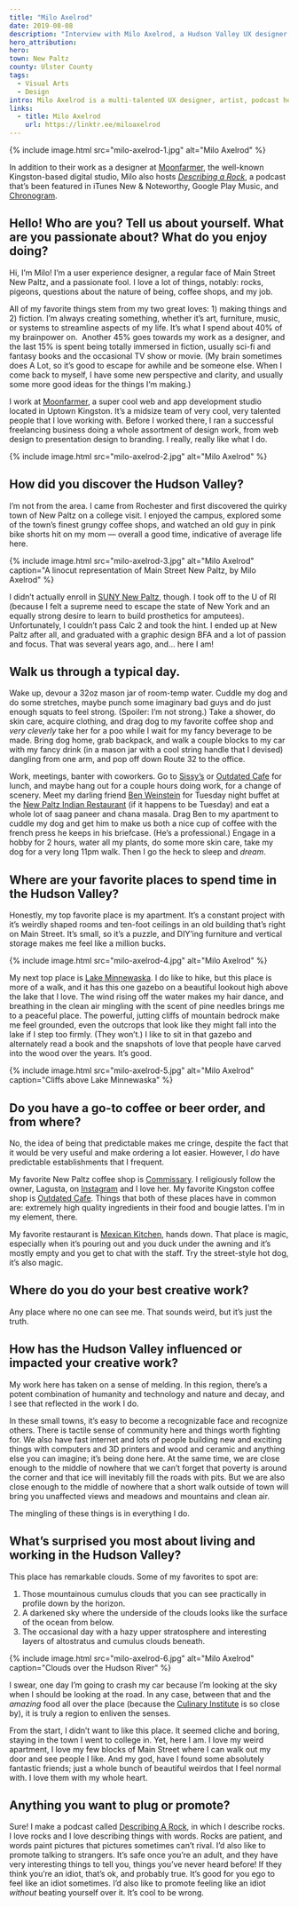 ```yaml
---
title: "Milo Axelrod"
date: 2019-08-08
description: "Interview with Milo Axelrod, a Hudson Valley UX designer, artist, and podcast host."
hero_attribution:
hero:
town: New Paltz
county: Ulster County
tags:
  - Visual Arts
  - Design
intro: Milo Axelrod is a multi-talented UX designer, artist, podcast host, and self-described “passionate fool” living and working in Ulster County.
links:
  - title: Milo Axelrod
    url: https://linktr.ee/miloaxelrod
---
```


{% include image.html src="milo-axelrod-1.jpg" alt="Milo Axelrod" %}

In addition to their work as a designer at [Moonfarmer](https://moonfarmer.com/), the well-known Kingston-based digital studio, Milo also hosts _[Describing a Rock](https://anchor.fm/miloaxelrod)_, a podcast that’s been featured in iTunes New & Noteworthy, Google Play Music, and [Chronogram](https://www.chronogram.com/hudsonvalley/6-hudson-valley-podcasts-you-should-be-listening-to/Content?oid=6610600).

## Hello! Who are you? Tell us about yourself. What are you passionate about? What do you enjoy doing?

Hi, I’m Milo! I’m a user experience designer, a regular face of Main Street New Paltz, and a passionate fool. I love a lot of things, notably: rocks, pigeons, questions about the nature of being, coffee shops, and my job.

All of my favorite things stem from my two great loves: 1) making things and 2) fiction. I’m always creating something, whether it’s art, furniture, music, or systems to streamline aspects of my life. It’s what I spend about 40% of my brainpower on.  Another 45% goes towards my work as a designer, and the last 15% is spent being totally immersed in fiction, usually sci-fi and fantasy books and the occasional TV show or movie. (My brain sometimes does A Lot, so it’s good to escape for awhile and be someone else. When I come back to myself, I have some new perspective and clarity, and usually some more good ideas for the things I’m making.)

I work at [Moonfarmer](https://moonfarmer.com/), a super cool web and app development studio located in Uptown Kingston. It’s a midsize team of very cool, very talented people that I love working with. Before I worked there, I ran a successful freelancing business doing a whole assortment of design work, from web design to presentation design to branding. I really, really like what I do.

{% include image.html src="milo-axelrod-2.jpg" alt="Milo Axelrod" %}

## How did you discover the Hudson Valley?

I’m not from the area. I came from Rochester and first discovered the quirky town of New Paltz on a college visit. I enjoyed the campus, explored some of the town’s finest grungy coffee shops, and watched an old guy in pink bike shorts hit on my mom — overall a good time, indicative of average life here.

{% include image.html src="milo-axelrod-3.jpg" alt="Milo Axelrod" caption="A linocut representation of Main Street New Paltz, by Milo Axelrod" %}

I didn’t actually enroll in [SUNY New Paltz](https://www.newpaltz.edu/), though. I took off to the U of RI (because I felt a supreme need to escape the state of New York and an equally strong desire to learn to build prosthetics for amputees). Unfortunately, I couldn’t pass Calc 2 and took the hint. I ended up at New Paltz after all, and graduated with a graphic design BFA and a lot of passion and focus. That was several years ago, and… here I am!

## Walk us through a typical day.

Wake up, devour a 32oz mason jar of room-temp water. Cuddle my dog and do some stretches, maybe punch some imaginary bad guys and do just enough squats to feel strong. (Spoiler: I’m not strong.) Take a shower, do skin care, acquire clothing, and drag dog to my favorite coffee shop and _very cleverly_ take her for a poo while I wait for my fancy beverage to be made. Bring dog home, grab backpack, and walk a couple blocks to my car with my fancy drink (in a mason jar with a cool string handle that I devised) dangling from one arm, and pop off down Route 32 to the office.

Work, meetings, banter with coworkers. Go to [Sissy’s](http://sissyscafekingston.com/) or [Outdated Cafe](http://www.outdatedcafe.com/) for lunch, and maybe hang out for a couple hours doing work, for a change of scenery. Meet my darling friend [Ben Weinstein](https://www.instagram.com/benweinbean/) for Tuesday night buffet at the [New Paltz Indian Restaurant](http://newpaltzindianrestaurant.com/) (if it happens to be Tuesday) and eat a whole lot of saag paneer and chana masala. Drag Ben to my apartment to cuddle my dog and get him to make us both a nice cup of coffee with the french press he keeps in his briefcase. (He’s a professional.) Engage in a hobby for 2 hours, water all my plants, do some more skin care, take my dog for a very long 11pm walk. Then I go the heck to sleep and _dream_.

## Where are your favorite places to spend time in the Hudson Valley?

Honestly, my top favorite place is my apartment. It’s a constant project with it’s weirdly shaped rooms and ten-foot ceilings in an old building that’s right on Main Street. It’s small, so it’s a puzzle, and DIY’ing furniture and vertical storage makes me feel like a million bucks.

{% include image.html src="milo-axelrod-4.jpg" alt="Milo Axelrod" %}

My next top place is [Lake Minnewaska](https://parks.ny.gov/parks/127/details.aspx). I do like to hike, but this place is more of a walk, and it has this one gazebo on a beautiful lookout high above the lake that I love. The wind rising off the water makes my hair dance, and breathing in the clean air mingling with the scent of pine needles brings me to a peaceful place. The powerful, jutting cliffs of mountain bedrock make me feel grounded, even the outcrops that look like they might fall into the lake if I step too firmly. (They won’t.) I like to sit in that gazebo and alternately read a book and the snapshots of love that people have carved into the wood over the years. It’s good.

{% include image.html src="milo-axelrod-5.jpg" alt="Milo Axelrod" caption="Cliffs above Lake Minnewaska" %}

## Do you have a go-to coffee or beer order, and from where?

No, the idea of being that predictable makes me cringe, despite the fact that it would be very useful and make ordering a lot easier. However, I _do_ have predictable establishments that I frequent.

My favorite New Paltz coffee shop is [Commissary](https://www.facebook.com/LLCommissary/). I religiously follow the owner, Lagusta, on [Instagram](https://www.instagram.com/lagustasluscious/) and I love her. My favorite Kingston coffee shop is [Outdated Cafe](http://www.outdatedcafe.com/). Things that both of these places have in common are: extremely high quality ingredients in their food and bougie lattes. I’m in my element, there.

My favorite restaurant is [Mexican Kitchen](https://mexicankitchennewp.wixsite.com/mexicankitchennp), hands down. That place is magic, especially when it’s pouring out and you duck under the awning and it’s mostly empty and you get to chat with the staff. Try the street-style hot dog, it’s also magic.

## Where do you do your best creative work?

Any place where no one can see me. That sounds weird, but it’s just the truth.

## How has the Hudson Valley influenced or impacted your creative work?

My work here has taken on a sense of melding. In this region, there’s a potent combination of humanity and technology and nature and decay, and I see that reflected in the work I do.

In these small towns, it’s easy to become a recognizable face and recognize others. There is tactile sense of community here and things worth fighting for. We also have fast internet and lots of people building new and exciting things with computers and 3D printers and wood and ceramic and anything else you can imagine; it’s being done here. At the same time, we are close enough to the middle of nowhere that we can’t forget that poverty is around the corner and that ice will inevitably fill the roads with pits. But we are also close enough to the middle of nowhere that a short walk outside of town will bring you unaffected views and meadows and mountains and clean air.

The mingling of these things is in everything I do.

## What’s surprised you most about living and working in the Hudson Valley?

This place has remarkable clouds. Some of my favorites to spot are:

1. Those mountainous cumulus clouds that you can see practically in profile down by the horizon.
2. A darkened sky where the underside of the clouds looks like the surface of the ocean from below.
3. The occasional day with a hazy upper stratosphere and interesting layers of altostratus and cumulus clouds beneath.

{% include image.html src="milo-axelrod-6.jpg" alt="Milo Axelrod" caption="Clouds over the Hudson River" %}

I swear, one day I’m going to crash my car because I’m looking at the sky when I should be looking at the road. In any case, between that and the _amazing_ food all over the place (because the [Culinary Institute](https://www.ciachef.edu/) is so close by), it is truly a region to enliven the senses.

From the start, I didn’t want to like this place. It seemed cliche and boring, staying in the town I went to college in. Yet, here I am. I love my weird apartment, I love my few blocks of Main Street where I can walk out my door and see people I like. And my god, have I found some absolutely fantastic friends; just a whole bunch of beautiful weirdos that I feel normal with. I love them with my whole heart.

## Anything you want to plug or promote?

Sure! I make a podcast called [Describing A Rock](https://anchor.fm/miloaxelrod), in which I describe rocks. I love rocks and I love describing things with words. Rocks are patient, and words paint pictures that pictures sometimes can’t rival. I’d also like to promote talking to strangers. It’s safe once you’re an adult, and they have very interesting things to tell you, things you’ve never heard before! If they think you’re an idiot, that’s ok, and probably true. It’s good for you ego to feel like an idiot sometimes. I’d also like to promote feeling like an idiot _without_ beating yourself over it. It’s cool to be wrong.
